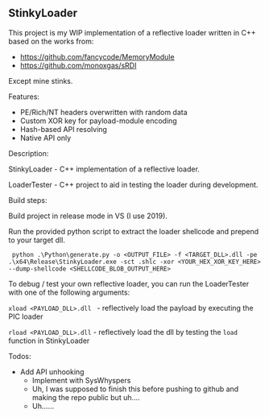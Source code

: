 ## StinkyLoader

This project is my WIP implementation of a reflective loader written in C++ based on the works from:

* https://github.com/fancycode/MemoryModule
* https://github.com/monoxgas/sRDI

Except mine stinks.

Features:
* PE/Rich/NT headers overwritten with random data
* Custom XOR key for payload-module encoding
* Hash-based API resolving
* Native API only

Description:

StinkyLoader - C++ implementation of a reflective loader.

LoaderTester - C++ project to aid in testing the loader during development.

Build steps:

Build project in release mode in VS (I use 2019).

Run the provided python script to extract the loader shellcode and prepend to your target dll.

` python .\Python\generate.py -o <OUTPUT_FILE> -f <TARGET_DLL>.dll -pe .\x64\Release\StinkyLoader.exe -sct .shlc -xor <YOUR_HEX_XOR_KEY_HERE> --dump-shellcode <SHELLCODE_BLOB_OUTPUT_HERE>`

To debug / test your own reflective loader, you can run the LoaderTester with one of the following arguments:

`xload <PAYLOAD_DLL>.dll ` - reflectively load the payload by executing the PIC loader 

`rload <PAYLOAD_DLL>.dll` - reflectively load the dll by testing the `load` function in StinkyLoader

Todos:

* Add API unhooking
  * Implement with SysWhyspers
  * Uh, I was supposed to finish this before pushing to github and making the repo public but uh....
  * Uh......
